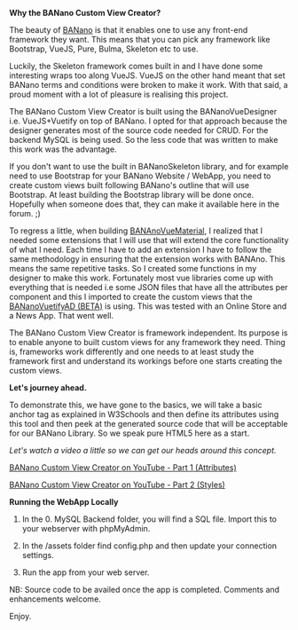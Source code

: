 **Why the BANano Custom View Creator?**

The beauty of [BANano](https://www.b4x.com/android/forum/threads/banano-website-app-pwa-library-with-abstract-designer-support.99740/#content) is that it enables one to use any front-end framework they want. This means that you can pick any framework like Bootstrap, VueJS, Pure, Bulma, Skeleton etc to use.

Luckily, the Skeleton framework comes built in and I have done some interesting wraps too along VueJS. VueJS on the other hand meant that set BANano terms and conditions were broken to make it work. With that said, a proud moment with a lot of pleasure is realising this project.

The BANano Custom View Creator is built using the BANanoVueDesigner i.e. VueJS+Vuetify on top of BANano. I opted for that approach because the designer generates most of the source code needed for CRUD. For the backend MySQL is being used. So the less code that was written to make this work was the advantage.

If you don't want to use the built in BANanoSkeleton library, and for example need to use Bootstrap for your BANano Website / WebApp, you need to create custom views built following BANano's outline that will use Bootstrap. At least building the Bootstrap library will be done once. Hopefully when someone does that, they can make it available here in the forum. ;)

To regress a little, when building [BANAnoVueMaterial](https://github.com/Mashiane/BANanoVuetify), I realized that I needed some extensions that I will use that will extend the core functionality of what I need. Each time I have to add an extension I have to follow the same methodology in ensuring that the extension works with BANAno. This means the same repetitive tasks. So I created some functions in my designer to make this work. Fortunately most vue libraries come up with everything that is needed i.e some JSON files that have all the attributes per component and this I imported to create the custom views that the [BANanoVuetifyAD (BETA)](https://github.com/Mashiane/BANanoVuetifyAD) is using. This was tested with an Online Store and a News App. That went well.

The BANano Custom View Creator is framework independent. Its purpose is to enable anyone to built custom views for any framework they need. Thing is, frameworks work differently and one needs to at least study the framework first and understand its workings before one starts creating the custom views.

**Let's journey ahead.**

To demonstrate this, we have gone to the basics, we will take a basic anchor tag as explained in W3Schools and then define its attributes using this tool and then peek at the generated source code that will be acceptable for our BANano Library. So we speak pure HTML5 here as a start.

*Let's watch a video a little so we can get our heads around this concept.*

[BANano Custom View Creator on YouTube - Part 1 (Attributes)](https://youtu.be/3JZHLlq8bLo)

[BANano Custom View Creator on YouTube - Part 2 (Styles)](https://youtu.be/WDfGkes5RAc)

**Running the WebApp Locally**

1. In the 0. MySQL Backend folder, you will find a SQL file. Import this to your webserver with phpMyAdmin.

2. In the /assets folder find config.php and then update your connection settings.

3. Run the app from your web server.

NB: Source code to be availed once the app is completed. Comments and enhancements welcome.

Enjoy.
